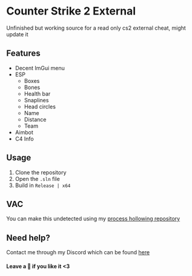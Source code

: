 # Counter Strike 2 External
Unfinished but working source for a read only cs2 external cheat, might update it

## Features
- Decent ImGui menu
- ESP
  - Boxes
  - Bones
  - Health bar
  - Snaplines
  - Head circles
  - Name
  - Distance
  - Team
- Aimbot
- C4 Info

## Usage
1. Clone the repository
2. Open the `.sln` file
3. Build in `Release | x64`

## VAC
You can make this undetected using my [process hollowing repository](https://github.com/hellokittyfan48/process-hollowing)

## Need help?
Contact me through my Discord which can be found [here](https://hellokittyfan48.github.io/)

#### Leave a 🌟 if you like it <3
